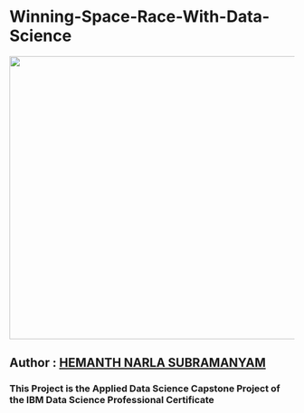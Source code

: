 # Winning-Space-Race-With-Data-Science

 <img src="https://user-images.githubusercontent.com/86102231/147546030-15970711-052f-43f9-a398-00ee8cdbac40.gif" width="800" height="500">

## Author : [HEMANTH NARLA SUBRAMANYAM](https://www.linkedin.com/in/hemanth-ns/) 

### This Project is the Applied Data Science Capstone Project of the IBM Data Science Professional Certificate
